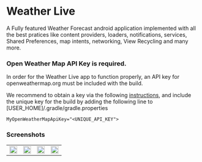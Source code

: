 Weather Live
========

A Fully featured Weather Forecast android application implemented with all the best pratices like content providers, loaders,
notifications, services, Shared Preferences, map intents, networking, View Recycling and many more.

### Open Weather Map API Key is required.

In order for the Weather Live app to function properly, an API key for openweathermap.org must be included with the build.

We recommend to obtain a key via the following [instructions](http://openweathermap.org/appid#use), and include the unique key for the build by adding the following line to [USER_HOME]/.gradle/gradle.properties

`MyOpenWeatherMapApiKey="<UNIQUE_API_KEY">`

### Screenshots
<table width="50%">
	<tbody><tr>
		<td align="center">
			<img src="https://user-images.githubusercontent.com/65537606/118407657-64ac4980-b69f-11eb-8fb8-6849fd6371b2.jpeg" width="100%"  style="max-width:100%;">
		</td>
		<td align="center">
			<img src="https://user-images.githubusercontent.com/65537606/118407660-65dd7680-b69f-11eb-8e55-ffc28aa3f5e1.jpeg" width="100%" style="max-width:100%;">
			</td>
		<td align="center">
			<img src="https://user-images.githubusercontent.com/65537606/118407661-66760d00-b69f-11eb-972f-0aa09d361f08.jpeg" width="100%" style="max-width:100%;">
		</td>
    <td align="center">
    		<img src="https://user-images.githubusercontent.com/65537606/118407663-66760d00-b69f-11eb-8852-ff64a0664578.jpeg" width="100%" style="max-width:100%;">
    	</td>
	</tr>
</tbody></table>
